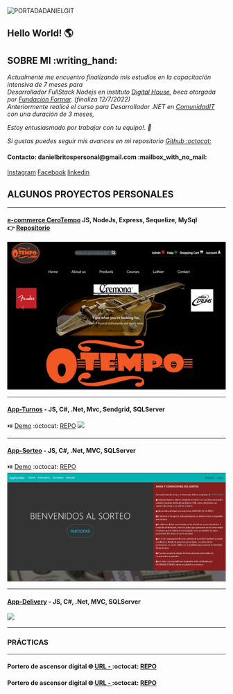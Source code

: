![PORTADADANIELGIT](https://user-images.githubusercontent.com/78456565/172761607-0b729d56-4011-49f8-a906-29d5cf301846.png)

## Hello World! :earth_americas:
<h2>SOBRE MI :writing_hand: </h2>
<p>
 <i>
Actualmente me encuentro finalizando mis estudios en la capacitación intensiva de 7 meses para<br/>
Desarrollador FullStack Nodejs en instituto <a href="https://www.digitalhouse.com/ar">Digital House</a>, beca otorgada por <a href="https://www.fundacionformar.net/agencia-de-programacion">Fundación Formar</a>. (finaliza 12/7/2022)<br/>
Anteriormente realicé el curso para Desarrollador .NET en <a href="https://www.comunidadit.org/">ComunidadIT</a> con una duración de 3 meses, <br/>
 
Estoy entusiasmado por trabajar con tu equipo!. :star_struck:
 
Si gustas puedes seguir mis avances en mi repositorio <a href="https://github.com/daniel-britos?tab=repositories">Github :octocat: </a>
 </i>
</p>

<h4>Contacto: danielbritospersonal@gmail.com :mailbox_with_no_mail: </h4>
<a href="https://www.instagram.com/danielbritos.vfx/">Instagram</a>
<a href="https://www.instagram.com/danielbritos.vfx/">Facebook</a>
<a href="https://www.linkedin.com/in/daniel-britos-976840206/">linkedin</a>

<h2><b>ALGUNOS PROYECTOS PERSONALES</b></h2>
<hr/>
<h4><a href="https://cero-tempo14.herokuapp.com/">e-commerce CeroTempo</a> JS, NodeJs, Express, Sequelize, MySql<br>
👉 <a href="https://github.com/daniel-britos/grupo_3_CeroTempo.gits">Repositorio</a>
</h4>
<img src="https://raw.githubusercontent.com/daniel-britos/grupo_3_CeroTempo/main/Extras/gitImageCeroTempo.jpg">
<hr/>
<h4><a href="https://youtu.be/CvmYO6TAT_M">App-Turnos</a> - JS, C#, .Net, Mvc, Sendgrid, SQLServer </h4>
⏯️ <a href="https://youtu.be/I0P7aL99Et4">Demo</a></h4>
:octocat: <a href="https://github.com/daniel-britos/App_Turnos.git">REPO</a>
<img src="https://github.com/daniel-britos/App_Turnos/blob/master/docs/portadaGit.png">
<hr/>
<h4><a href="https://youtu.be/CvmYO6TAT_M">App-Sorteo</a> - JS, C#, .Net, MVC, SQLServer </h4>
⏯️ <a href="https://youtu.be/CvmYO6TAT_M">Demo</a></h4>
:octocat: <a href="https://github.com/daniel-britos/App-Sorteos/blob/master/doc/portada.jpg">REPO</a>
<img src="https://raw.githubusercontent.com/daniel-britos/App-Sorteos/master/doc/portada.jpg">
<hr/>
<h4><a href="https://github.com/daniel-britos?tab=repositories">App-Delivery</a> - JS, C#, .Net, MVC, SQLServer </h4>
<img src="https://github.com/daniel-britos/grupo_3_CeroTempo/blob/main/Extras/sitio.png">
<hr/>
<h3><b> PRÁCTICAS </b></h3>
<hr/>
<h4> Portero de ascensor digital 
 🌐 <a href="https://portero-digital.000webhostapp.com/">URL - </a>
 :octocat: <a href="https://github.com/daniel-britos/portero-digital.git">REPO</a>
</h4>
<h4> Portero de ascensor digital 
 🌐 <a href="https://portero-digital.000webhostapp.com/">URL - </a>
 :octocat: <a href="https://github.com/daniel-britos/portero-digital.git">REPO</a>
</h4>









